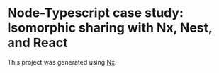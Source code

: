 # Node-Typescript case study: Isomorphic sharing with Nx, Nest, and React

This project was generated using [Nx](https://nx.dev).
